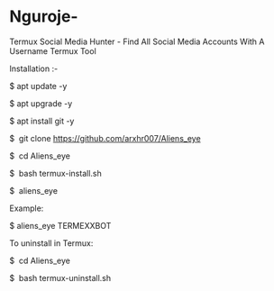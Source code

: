 # Nguroje-
Termux
Social Media Hunter - Find All Social Media Accounts With A Username Termux Tool 

Installation :-

$ apt update -y

$ apt upgrade -y

$ apt install git -y

$  git clone https://github.com/arxhr007/Aliens_eye

$  cd Aliens_eye

$  bash termux-install.sh

$  aliens_eye <username>

Example: 

$ aliens_eye TERMEXXBOT

To uninstall in Termux:

$  cd Aliens_eye

$  bash termux-uninstall.sh

